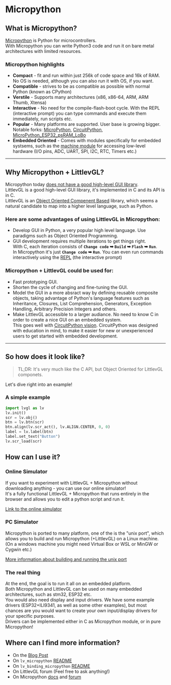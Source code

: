 # Micropython

## What is Micropython?

[Micropython](http://micropython.org/) is Python for microcontrollers.  
With Micropython you can write Python3 code and run it on bare metal architectures with limited resources.

### Micropython highlights

- **Compact** - fit and run within just 256k of code space and 16k of RAM. No OS is needed, although you can also run it with OS, if you want.
- **Compatible** - strives to be as compatible as possible with normal Python (known as CPython)
- **Verstile** - Supports many architectures (x86, x86-64, ARM, ARM Thumb, Xtensa)
- **Interactive** - No need for the compile-flash-boot cycle. With the REPL (interactive prompt) you can type commands and execute them immediately, run scripts etc.
- **Popular** - Many platforms are supported. User base is growing bigger.  
Notable forks: [MicroPython](https://github.com/micropython/micropython), [CircuitPython](https://github.com/adafruit/circuitpython), [MicroPython_ESP32_psRAM_LoBo](https://github.com/loboris/MicroPython_ESP32_psRAM_LoBo)
- **Embedded Oriented** - Comes with modules specifically for embedded systsems, such as the [machine module](https://docs.micropython.org/en/latest/library/machine.html#classes) for accessing low-level hardware (I/O pins, ADC, UART, SPI, I2C, RTC, Timers etc.)

---

## Why Micropython + LittlevGL?

Micropython today [does not have a good high-level GUI library](https://forum.micropython.org/viewtopic.php?f=18&t=5543).  
LittlevGL is a good high-level GUI library, it's implemented in C and its API is in C.  
LittlevGL is an [Object Oriented Compenent Based](https://blog.littlevgl.com/2018-12-13/extend-lvgl-objects) library, which seems a natural candidate to map into a higher level language, such as Python.

### Here are some advantages of using LittlevGL in Micropython:

- Develop GUI in Python, a very popular high level language. Use paradigms such as Object Oriented Programming.
- GUI development requires multiple iterations to get things right.  
With C, each iteration consists of **`Change code` &#x27a5; `Build` &#x27a5; `Flash` &#x27a5; `Run`**.  
In Micropython it's just **`Change code` &#x27a5; `Run`**. You can even run commands interactively using the [REPL](https://en.wikipedia.org/wiki/Read%E2%80%93eval%E2%80%93print_loop) (the interactive prompt)

### Micropython + LittlevGL could be used for:

- Fast prototyping GUI.  
- Shorten the cycle of changing and fine-tuning the GUI.
- Model the GUI in a more absract way by defining reusable composite objects, taking advantage of Python's language features such as Inheritance, Closures, List Comprehension, Generators, Exception Handling, Arbitrary Precision Integers and others.
- Make LittlevGL accessible to a larger audiance. No need to know C in order to create a nice GUI on an embedded system.  
This goes well with [CircuitPython vision](https://learn.adafruit.com/welcome-to-circuitpython/what-is-circuitpython). CircuitPython was designed with education in mind, to make it easier for new or unexperienced users to get started with embedded development.

---

## So how does it look like?

> TL;DR:
> It's very much like the C API, but Object Oriented for LittlevGL componets.

Let's dive right into an example!  

### A simple example

```python
import lvgl as lv
lv.init()
scr = lv.obj()
btn = lv.btn(scr)
btn.align(lv.scr_act(), lv.ALIGN.CENTER, 0, 0)
label = lv.label(btn)
label.set_text("Button")
lv.scr_load(scr)
```

## How can I use it?

### Online Simulator

If you want to experiment with LittlevGL + Micropython without downloading anything - you can use our online simulator!  
It's a fully functional LittlevGL + Micropython that runs entirely in the browser and allows you to edit a python script and run it.

[Link to the online simulator](https://cdn.statically.io/gh/littlevgl/lv_micropython/ef943a1ab40b32a8a77059d6e833a440446c51e8/ports/javascript/lvgl_editor.html?env=dev&script=https://raw.githubusercontent.com/littlevgl/lv_binding_micropython/dev-6.0/examples/chart_anim_example.py)

### PC Simulator

Micropython is ported to many platform, one of the is the "unix port", which allows you to build and run Micropython (+LittlevGL) on a Linux machine. (On a windows machine you might need Virtual Box or WSL or MinGW or Cygwin etc.)  

[More information about building and running the unix port](https://github.com/littlevgl/lv_micropython)

### The real thing

At the end, the goal is to run it all on an embedded platform.  
Both Micropython and LittlevGL can be used on many embedded architectures, such as stm32, ESP32 etc.  
You would also need display and input drivers. We have some example drivers (ESP32+ILI9341, as well as some other examples), but most chances are you would want to create your own input/display drivers for your specific purposes.  
Drivers can be implemented either in C as Micropython module, or in pure Micropython!

## Where can I find more information?

- On the [Blog Post](https://blog.littlevgl.com/2019-02-20/micropython-bindings)
- On `lv_micropython` [README](https://github.com/littlevgl/lv_micropython)
- On `lv_binding_micropython` [README](`https://github.com/littlevgl/lv_binding_micropython`)
- On LittlevGL forum (Feel free to ask anything!)
- On Micropython [docs](http://docs.micropython.org/en/latest/) and [forum](https://forum.micropython.org/)
